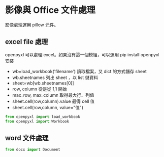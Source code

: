 # 影像與 Office 文件處理

影像處理運用 pillow 元件。

## excel file 處理

openpyxl 可以處理 excel。如果沒有這一個模組，可以運用 pip install openpyxl 安裝

- wb=load_workbook('filename') 讀取檔案，又 dict 的方式儲存 sheet
- wb.sheetnames 列出 sheet ，以 list 儲資料
- sheet=wb[wb.sheetnames[0]]
- row, column 從是從 1,1 開始
- max_row, max_column 取得最大行、列值
- sheet.cell(row,column).value 最得 cell 值
- sheet.cell(row,column, value="值")

```python
from openpyxl import load_workbook
from openpyxl import Workbook
```

## word 文件處理

```python
from docx import Document
```
